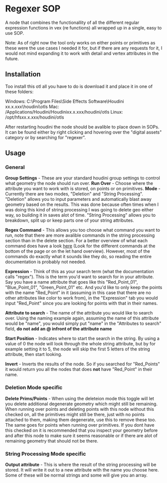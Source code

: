 # Regexer SOP

A node that combines the functionallity of all the different regular expression functions in vex (re functions) all wrapped up in a single, easy to use SOP.

Note: As of right now the tool only works on either points or primitives as these were the use cases I needed it for, but if there are any requests for it, I would not mind expanding it to work with detail and vertex attributes in the future.

## Installation

Too install this otl all you have to do is download it and place it in one of these folders:

Windows: C:\Program Files\Side Effects Software\Houdini xx.x.xxx\houdini\otls
Mac: /Applications/Houdini/Houdinixx.x.xxx/houdini/otls
Linux: /opt/hfsxx.x.xxx/houdini/otls

After restarting houdini the node should be avalible to place down in SOPs.
It can be found either by right clicking and hovering over the "digital assets" category or by searching for "regexer".

## Usage

### General

**Group Settings** - These are your standard houdini group settings to control what geometry the node should run over.
**Run Over** - Choose where the attribute you want to work with is stored, on points or on primitives.
**Mode** - Currently there are two modes, "Deletion" and "String Processing". "Deletion" allows you to input parameters and automatically blast away geometry based on the results. This was done because often times when I was doing this kind of string processing I was going to delete geo either way, so building it in saves alot of time. "String Processing" allows you to breakdown, split up or keep parts one of your string attributes. 

**Regex Command** - This allows you too choose what command you want to run, note that there are more avalible commands in the string processing section than in the delete section. For a better overview of what each command does have a look [here](https://www.sidefx.com/docs/houdini/vex/functions/re_find.html) (Look for the different commands at the bottom of the page or on the let hand overview).
However, most of the commands do exactly what it sounds like they do, so reading the entire documentation is probably not needed.

**Expression** - Think of this as your search term (what the documentation calls "regex"). This is the term you'd want to search for in your attribute. Say you have a name attribute that goes like this "Red_Point_01", "Blue_Point_01", "Green_Point_01" etc. And you'd like to only keep the points with the name "Red_Point" in it (assuming in this case that there are no other attributes like color to work from), in the "Expression" tab you would input "Red_Point" since you are looking for points with that in their names.

**Attribute to search** - The name of the attribute you would like to search over. Using the naming example again, assuming the name of this attribute would be "name", you would simply put "name" in the "Attributes to search" field, **do not add an @ infront of the attribute name**

**Start Position** - Indicates where to start the search in the string. By using a value of 0 the node will look through the whole string attribute, but by for example setting it to 5, the node will skip the first 5 letters of the string attribute, then start looking.

**Invert** - Inverts the results of the node. So if you searched for "Red_Points" it would return you all the nodes that does **not** have "Red_Point" in their name.

### Deletion Mode specific

**Delete Prims/Points** - When using the deleteion mode this toggle will let you delete additional degenerate geometry which might still be remaining. When running over points and deleting points with this node without this checked on, all the primitives might still be there, just with no points attached to them, making them degenerate, use this to remove these too. The same goes for points when running over primitives. If you dont have this checked on it is recommended that you inspect your geometry before and after this node to make sure it seems reasonable or if there are alot of remaining geometry that should not be there.

### String Processing Mode specific

**Output attribute** - This is where the result of the string processing will be stored. It will write it out to a new attribute with the name you choose here. Some of these will be normal strings and some will give you an array.